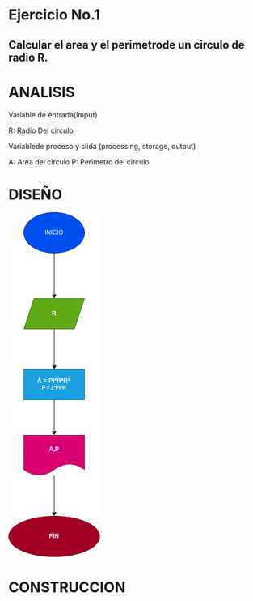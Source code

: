 # Ejercicio No.1

## Calcular el area y el perimetrode un circulo de radio R.

# ANALISIS

Variable de entrada(imput)

R: Radio Del circulo

Variablede proceso y slida (processing, storage, output)

A: Area del circulo
P: Perimetro del circulo

# DISEÑO

![Diagrama de Flujo](diagrama.png "Diagrama de flujo")

# CONSTRUCCION 